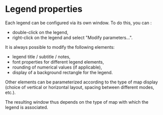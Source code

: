# Legend properties

Each legend can be configured via its own window. To do this, you can :

- double-click on the legend,
- right-click on the legend and select "Modify parameters...".

It is always possible to modify the following elements:

- legend title / subtitle / notes,
- font properties for different legend elements,
- rounding of numerical values (if applicable),
- display of a background rectangle for the legend.

Other elements can be parameterized according to the type of map display (choice of vertical or horizontal layout, spacing between different modes, etc.).

The resulting window thus depends on the type of map with which the legend is associated.

<ZoomImg
    src="/legend-settings-choropleth.png"
    alt="Legend parameters (choropleth map)"
    caption="Legend parameters (choropleth map)"
/>

<ZoomImg
    src="/legendes.png"
    alt="Example of legends that can be configured for a choropleth map"
    caption="Example of legends that can be configured for a choropleth map"
/>

